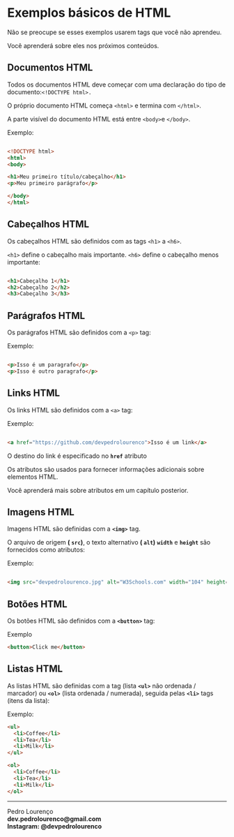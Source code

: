 # Exemplos básicos de HTML

Não se preocupe se esses exemplos usarem tags que você não aprendeu.

Você aprenderá sobre eles nos próximos conteúdos.

## Documentos HTML

Todos os documentos HTML deve começar com uma declaração do tipo de documento:```<!DOCTYPE html>.```

O próprio documento HTML começa ```<html>``` e termina com ```</html>```.

A parte visível do documento HTML está entre ```<body>```e ```</body>```.

Exemplo:

```html

<!DOCTYPE html>
<html>
<body>

<h1>Meu primeiro título/cabeçalho</h1>
<p>Meu primeiro parágrafo</p>

</body>
</html>


```
## Cabeçalhos HTML

Os cabeçalhos HTML são definidos com as tags ```<h1>``` a ```<h6>```.

```<h1>``` define o cabeçalho mais importante. ```<h6>``` define o cabeçalho menos importante:

```html

<h1>Cabeçalho 1</h1>
<h2>Cabeçalho 2</h2>
<h3>Cabeçalho 3</h3>


```

## Parágrafos HTML

Os parágrafos HTML são definidos com a ```<p>``` tag:

Exemplo:
```html

<p>Isso é um paragrafo</p>
<p>Isso é outro paragrafo</p>


```

## Links HTML

Os links HTML são definidos com a ```<a>``` tag:

Exemplo:
```html

<a href="https://github.com/devpedrolourenco">Isso é um link</a>


```

O destino do link é especificado no **```href```** atributo 

Os atributos são usados ​​para fornecer informações adicionais sobre elementos HTML.

Você aprenderá mais sobre atributos em um capítulo posterior.


## Imagens HTML

Imagens HTML são definidas com a **```<img>```** tag.

O arquivo de origem **( ```src```)**, o texto alternativo **( ```alt```)** **```width```** e **```height```** são fornecidos como atributos:

Exemplo:
```html

<img src="devpedrolourenco.jpg" alt="W3Schools.com" width="104" height="142">

```

## Botões HTML

Os botões HTML são definidos com a **```<button>```** tag:

Exemplo
```html
<button>Click me</button>

```

## Listas HTML

As listas HTML são definidas com a tag (lista **```<ul>```** não ordenada / marcador) ou **```<ol>```** (lista ordenada / numerada), seguida pelas **```<li>```** tags (itens da lista):

Exemplo:

```html
<ul>
  <li>Coffee</li>
  <li>Tea</li>
  <li>Milk</li>
</ul>

<ol>
  <li>Coffee</li>
  <li>Tea</li>
  <li>Milk</li>
</ol>

```


<hr>
<stong>Pedro Lourenço</strong><br>
<Strong>dev.pedrolourenco@gmail.com</strong><br>
<Strong>Instagram: @devpedrolourenco</strong>

